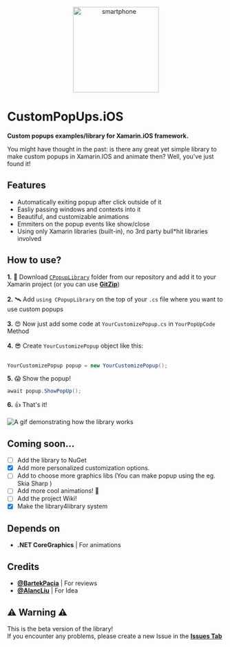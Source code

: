 <p align="center">
  <img width="199" height="199" src="https://i.imgur.com/32FqQY0.png" alt="smartphone">
</p>

# CustomPopUps.iOS

**Custom popups examples/library for Xamarin.iOS framework.**

You might have thought in the past: is there any great yet simple library to make custom popups in Xamarin.IOS and animate then? Well, you've just found it!

## Features 

- Automatically exiting popup after click outside of it
- Easliy passing windows and contexts into it
- Beautiful, and customizable animations
- Emmiters on the popup events like show/close
- Using only Xamarin libraries (built-in), no 3rd party bull*hit libraries involved

## How to use?

**1.** 🚀 Download <a target="_blank" href="https://github.com/Mondonno/CustomPopUps.iOS/blob/master/CPopUpLibrary/Downloads/CPopupLibraryDEMO.iOS.zip?raw=true">`CPopupLibrary`</a> folder from our repository and add it to your Xamarin project (or you can use [**GitZip**](http://kinolien.github.io/gitzip/))<br><br>
**2.** 🛰 Add `using CPopupLibrary` on the top of your `.cs` file where you want to use custom popups<br><br>
**3.** 😍 Now just add some code at `YourCustomizePopup.cs` in `YourPopUpCode` Method<br><br>
**4.** 😎 Create `YourCustomizePopup` object like this:<br><br>

```csharp
YourCustomizePopup popup = new YourCustomizePopup();
```

**5.** 😱 Show the popup!<br>

```csharp
await popup.ShowPopUp();
```

**6.** 👍 That's it!<br><br>
![A gif demonstrating how the library works](https://i.imgur.com/tpLGIic.gif)

## Coming soon...

- [ ] Add the library to NuGet
- [x] Add more personalized customization options.
- [ ] Add to choose more graphics libs (You can make popup using the eg. Skia Sharp )
- [ ] Add more cool animations! 🎉
- [ ] Add the project Wiki!
- [x] Make the library4library system

## Depends on

- **.NET CoreGraphics** | For animations<br>

## Credits

- [**@BartekPacia**](https://github.com/bartekpacia) | For reviews
- [**@AlancLiu**](https://stackoverflow.com/users/6228063/alanc-liu) | For Idea

## ⚠️ Warning ⚠️

This is the beta version of the library!<br>
If you encounter any problems, please create a new Issue in the [**Issues Tab**](https://github.com/Mondonno/CustomPopUps.iOS/issues)
